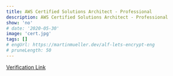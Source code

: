 ```yaml
---
title: AWS Certified Solutions Architect - Professional
description: AWS Certified Solutions Architect - Professional
show: 'no'
# date: '2020-05-30'
image: 'cert.jpg'
tags: []
# engUrl: https://martinmueller.dev/alf-lets-encrypt-eng
# pruneLength: 50
---
```


[Verification Link](https://www.credly.com/badges/e83a14e6-0a74-4bf0-9bd4-cfafea4d67f4/public_url)